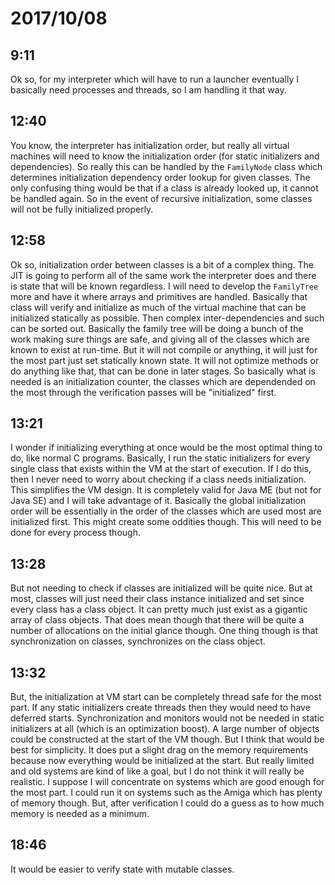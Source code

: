 # 2017/10/08

## 9:11

Ok so, for my interpreter which will have to run a launcher eventually I
basically need processes and threads, so I am handling it that way.

## 12:40

You know, the interpreter has initialization order, but really all virtual
machines will need to know the initialization order (for static
initializers and dependencies). So really this can be handled by the
`FamilyNode` class which determines initialization dependency order lookup
for given classes. The only confusing thing would be that if a class is
already looked up, it cannot be handled again. So in the event of recursive
initialization, some classes will not be fully initialized properly.

## 12:58

Ok so, initialization order between classes is a bit of a complex thing. The
JIT is going to perform all of the same work the interpreter does and there is
state that will be known regardless. I will need to develop the `FamilyTree`
more and have it where arrays and primitives are handled. Basically that class
will verify and initialize as much of the virtual machine that can be
initialized statically as possible. Then complex inter-dependencies and such
can be sorted out. Basically the family tree will be doing a bunch of the work
making sure things are safe, and giving all of the classes which are known to
exist at run-time. But it will not compile or anything, it will just for the
most part just set statically known state. It will not optimize methods or do
anything like that, that can be done in later stages. So basically what is
needed is an initialization counter, the classes which are dependended on the
most through the verification passes will be "initialized" first.

## 13:21

I wonder if initializing everything at once would be the most optimal thing
to do, like normal C programs. Basically, I run the static initializers for
every single class that exists within the VM at the start of execution. If I
do this, then I never need to worry about checking if a class needs
initialization. This simplifies the VM design. It is completely valid for
Java ME (but not for Java SE) and I will take advantage of it. Basically the
global initialization order will be essentially in the order of the classes
which are used most are initialized first. This might create some
oddities though. This will need to be done for every process though.

## 13:28

But not needing to check if classes are initialized will be quite nice. But
at most, classes will just need their class instance initialized and set
since every class has a class object. It can pretty much just exist as a
gigantic array of class objects. That does mean though that there will be
quite a number of allocations on the initial glance though. One thing though
is that synchronization on classes, synchronizes on the class object.

## 13:32

But, the initialization at VM start can be completely thread safe for the
most part. If any static initializers create threads then they would need to
have deferred starts. Synchronization and monitors would not be needed in
static initializers at all (which is an optimization boost). A large number
of objects could be constructed at the start of the VM though. But I think
that would be best for simplicity. It does put a slight drag on the memory
requirements because now everything would be initialized at the start. But
really limited and old systems are kind of like a goal, but I do not think
it will really be realistic. I suppose I will concentrate on systems which
are good enough for the most part. I could run it on systems such as the
Amiga which has plenty of memory though. But, after verification I could do
a guess as to how much memory is needed as a minimum.

## 18:46

It would be easier to verify state with mutable classes.
